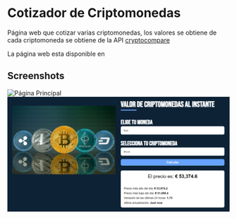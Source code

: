 # Cotizador de Criptomonedas

Página web que cotizar varias criptomonedas, los valores se obtiene de cada criptomoneda se obtiene de la API [cryptocompare](https://min-api.cryptocompare.com/documentation)

La página web esta disponible en

## Screenshots

![Página Principal](/screenshot/imagen1.png)
![Pagina con la consulta realizada](/screenshots/imagen2.png)
